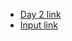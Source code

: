 - [Day 2 link](https://adventofcode.com/2021/day/2)
- [Input link](https://adventofcode.com/2021/day/2/input)
